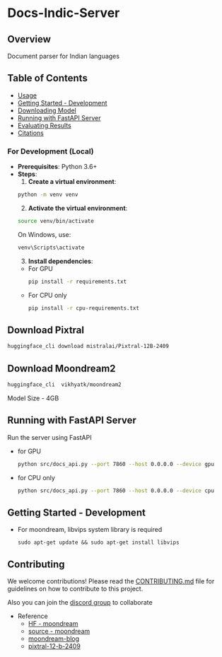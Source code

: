 # Docs-Indic-Server

## Overview
Document parser for Indian languages

## Table of Contents
- [Usage](#usage)
- [Getting Started - Development](#getting-started---development)
- [Downloading Model](#downloading-indic-model)
- [Running with FastAPI Server](#running-with-fastapi-server)
- [Evaluating Results](#evaluating-results)
- [Citations](#citations)



### For Development (Local)
- **Prerequisites**: Python 3.6+
- **Steps**:
  1. **Create a virtual environment**:
  ```bash
  python -m venv venv
  ```
  2. **Activate the virtual environment**:
  ```bash
  source venv/bin/activate
  ```
  On Windows, use:
  ```bash
  venv\Scripts\activate
  ```
  3. **Install dependencies**:
  - For GPU
      ```bash
      pip install -r requirements.txt
      ```
  - For CPU only
      ```bash
      pip install -r cpu-requirements.txt
      ```

## Download Pixtral 

```bash download_model.sh
huggingface_cli download mistralai/Pixtral-12B-2409
```

## Download Moondream2
```bash
huggingface_cli  vikhyatk/moondream2
```
Model Size - 4GB

## Running with FastAPI Server
Run the server using FastAPI
- for GPU
  ```bash
  python src/docs_api.py --port 7860 --host 0.0.0.0 --device gpu
  ```
- for CPU only
  ```bash
  python src/docs_api.py --port 7860 --host 0.0.0.0 --device cpu
  ```



## Getting Started - Development

- For moondream, libvips system library is required 
  ```
  sudo apt-get update && sudo apt-get install libvips
  ```

## Contributing

We welcome contributions! Please read the [CONTRIBUTING.md](CONTRIBUTING.md) file for guidelines on how to contribute to this project.

Also you can join the [discord group](https://discord.gg/WZMCerEZ2P) to collaborate

- Reference
    - [HF - moondream](https://huggingface.co/vikhyatk/moondream2)
    - [source - moondream](https://github.com/vikhyat/moondream)
    - [moondream-blog](https://moondream.ai/blog/introducing-a-new-moondream-1-9b-and-gpu-support)
    - [pixtral-12-b-2409](https://huggingface.co/mistralai/Pixtral-12B-2409)


<!-- 

## Evaluating Results
You can evaluate the ASR transcription results using `curl` commands. Below are examples for Kannada audio samples.

#### Kannada

```bash kannada_example.sh
curl -s -H "content-type: application/json" localhost:7860/v1/audio/speech -d '{"input": "ಉದ್ಯಾನದಲ್ಲಿ ಮಕ್ಕಳ ಆಟವಾಡುತ್ತಿದ್ದಾರೆ ಮತ್ತು ಪಕ್ಷಿಗಳು ಚಿಲಿಪಿಲಿ ಮಾಡುತ್ತಿವೆ."}' -o audio_kannada.mp3
```

#### Hindi

```bash hindi_example.sh
curl -s -H "content-type: application/json" localhost:7860/v1/audio/speech -d '{"input": "अरे, तुम आज कैसे हो?"}' -o audio_hindi.mp3
```

### Specifying a Different Format

```bash specify_format.sh
curl -s -H "content-type: application/json" localhost:7860/v1/audio/speech -d '{"input": "Hey, how are you?", "response_type": "wav"}' -o audio.wav
```



### For Production (Docker)
- **Prerequisites**: Docker and Docker Compose
- **Steps**:
  1. **Start the server**:
  For GPU
  ```bash
  docker compose -f compose.yaml up -d
  ```
  For CPU only
  ```bash
  docker compose -f cpu-compose.yaml up -d
  ```




## Building Docker Image
Build the Docker image locally:
```bash
docker build -t slabstech/docs_indic_server -f Dockerfile .
```

### Run the Docker Image
```bash
docker run --gpus all -it --rm -p 7860:7860 slabstech/docs_indic_server
```


-->